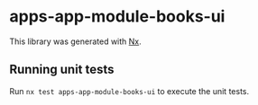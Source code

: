 # apps-app-module-books-ui

This library was generated with [Nx](https://nx.dev).

## Running unit tests

Run `nx test apps-app-module-books-ui` to execute the unit tests.
